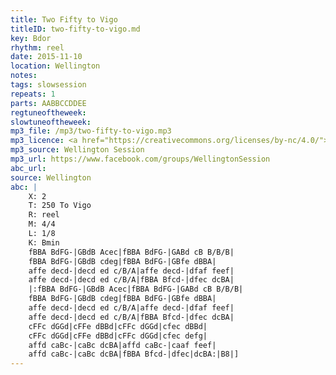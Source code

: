 ```yaml
---
title: Two Fifty to Vigo
titleID: two-fifty-to-vigo.md
key: Bdor
rhythm: reel
date: 2015-11-10
location: Wellington
notes:
tags: slowsession
repeats: 1 
parts: AABBCCDDEE 
regtuneoftheweek:
slowtuneoftheweek:
mp3_file: /mp3/two-fifty-to-vigo.mp3
mp3_licence: <a href="https://creativecommons.org/licenses/by-nc/4.0/">CC-BY-NC-4.0</a>
mp3_source: Wellington Session
mp3_url: https://www.facebook.com/groups/WellingtonSession
abc_url: 
source: Wellington
abc: |
    X: 2
    T: 250 To Vigo
    R: reel
    M: 4/4
    L: 1/8
    K: Bmin
    fBBA BdFG-|GBdB Acec|fBBA BdFG-|GABd cB B/B/B|
    fBBA BdFG-|GBdB cdeg|fBBA BdFG-|GBfe dBBA|
    affe decd-|decd ed c/B/A|affe decd-|dfaf feef|
    affe decd-|decd ed c/B/A|fBBA Bfcd-|dfec dcBA|
    |:fBBA BdFG-|GBdB Acec|fBBA BdFG-|GABd cB B/B/B|
    fBBA BdFG-|GBdB cdeg|fBBA BdFG-|GBfe dBBA|
    affe decd-|decd ed c/B/A|affe decd-|dfaf feef|
    affe decd-|decd ed c/B/A|fBBA Bfcd-|dfec dcBA|
    cFFc dGGd|cFFe dBBd|cFFc dGGd|cfec dBBd|
    cFFc dGGd|cFFe dBBd|cFFc dGGd|cfec defg|
    affd caBc-|caBc dcBA|affd caBc-|caaf feef|
    affd caBc-|caBc dcBA|fBBA Bfcd-|dfec|dcBA:|B8|]
---
```

